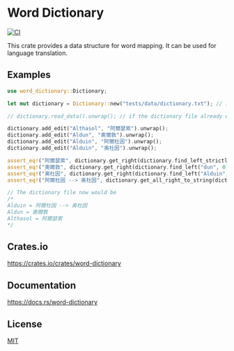 Word Dictionary
====================

[![CI](https://github.com/magiclen/words-transformer-rs/actions/workflows/ci.yml/badge.svg)](https://github.com/magiclen/words-transformer-rs/actions/workflows/ci.yml)

This crate provides a data structure for word mapping. It can be used for language translation.

## Examples

```rust
use word_dictionary::Dictionary;

let mut dictionary = Dictionary::new("tests/data/dictionary.txt"); // input a dictionary file

// dictionary.read_data().unwrap(); // if the dictionary file already exists

dictionary.add_edit("Althasol", "阿爾瑟索").unwrap();
dictionary.add_edit("Aldun", "奧爾敦").unwrap();
dictionary.add_edit("Alduin", "阿爾杜因").unwrap();
dictionary.add_edit("Alduin", "奥杜因").unwrap();

assert_eq!("阿爾瑟索", dictionary.get_right(dictionary.find_left_strictly("Althasol", 0).unwrap()).unwrap());
assert_eq!("奧爾敦", dictionary.get_right(dictionary.find_left("dun", 0).unwrap()).unwrap());
assert_eq!("奥杜因", dictionary.get_right(dictionary.find_left("Alduin", 0).unwrap()).unwrap());
assert_eq!("阿爾杜因 --> 奥杜因", dictionary.get_all_right_to_string(dictionary.find_left("Alduin", 0).unwrap()).unwrap());

// The dictionary file now would be
/*
Alduin = 阿爾杜因 --> 奥杜因
Aldun = 奧爾敦
Althasol = 阿爾瑟索
*/
```

## Crates.io

https://crates.io/crates/word-dictionary

## Documentation

https://docs.rs/word-dictionary

## License

[MIT](LICENSE)